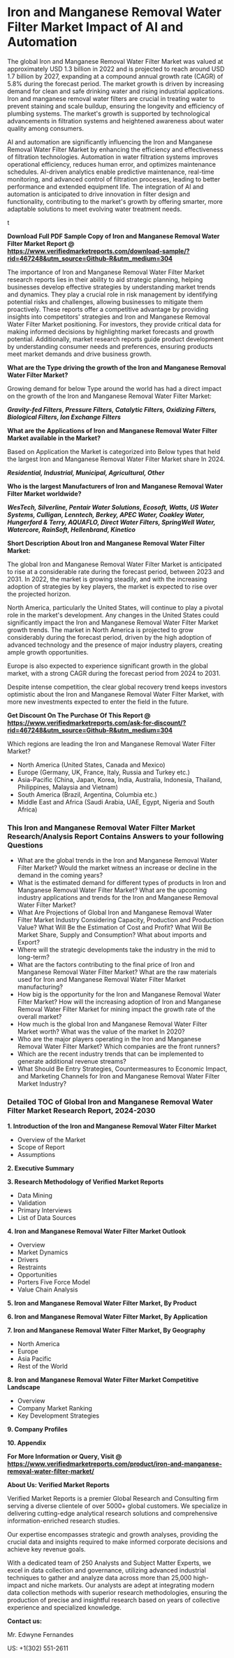 <meta name="title" content="Global Iron and Manganese Removal Water Filter Market Impact of AI and Automation"><meta name="description" content="The global Iron and Manganese Removal Water Filter Market was valued at approximately USD 1.3 billion in 2022 and is projected to reach around USD 1.7 billion by 2027,"><meta name="title" content="Iron and Manganese Removal Water Filter Market Size, Share, Scope, Trends, Growth, Opportunities, Analysis, Forecast"><h1>Iron and Manganese Removal Water Filter Market Impact of AI and Automation</h1><p>The global Iron and Manganese Removal Water Filter Market was valued at approximately USD 1.3 billion in 2022 and is projected to reach around USD 1.7 billion by 2027, expanding at a compound annual growth rate (CAGR) of 5.8% during the forecast period. The market growth is driven by increasing demand for clean and safe drinking water and rising industrial applications. Iron and manganese removal water filters are crucial in treating water to prevent staining and scale buildup, ensuring the longevity and efficiency of plumbing systems. The market's growth is supported by technological advancements in filtration systems and heightened awareness about water quality among consumers.</p><p>AI and automation are significantly influencing the Iron and Manganese Removal Water Filter Market by enhancing the efficiency and effectiveness of filtration technologies. Automation in water filtration systems improves operational efficiency, reduces human error, and optimizes maintenance schedules. AI-driven analytics enable predictive maintenance, real-time monitoring, and advanced control of filtration processes, leading to better performance and extended equipment life. The integration of AI and automation is anticipated to drive innovation in filter design and functionality, contributing to the market's growth by offering smarter, more adaptable solutions to meet evolving water treatment needs.</p>t</p><p id="" class=""><strong>Download Full PDF Sample Copy of Iron and Manganese Removal Water Filter Market Report @ <a href="https://www.verifiedmarketreports.com/download-sample/?rid=467248&utm_source=Github-R&utm_medium=304" target="_blank">https://www.verifiedmarketreports.com/download-sample/?rid=467248&utm_source=Github-R&utm_medium=304</a></strong></p><p>The importance of&nbsp;Iron and Manganese Removal Water Filter Market research reports lies in their ability to aid strategic planning, helping businesses develop effective strategies by understanding market trends and dynamics. They play a crucial role in risk management by identifying potential risks and challenges, allowing businesses to mitigate them proactively. These reports offer a competitive advantage by providing insights into competitors' strategies and Iron and Manganese Removal Water Filter Market positioning. For investors, they provide critical data for making informed decisions by highlighting market forecasts and growth potential. Additionally, market research reports guide product development by understanding consumer needs and preferences, ensuring products meet market demands and drive business growth.</p><p><strong>What are the&nbsp;Type driving the growth of the Iron and Manganese Removal Water Filter Market?</strong></p><p id="" class="">Growing demand for below Type around the world has had a direct impact on the growth of the Iron and Manganese Removal Water Filter Market:</p><em><strong>Gravity-fed Filters, Pressure Filters, Catalytic Filters, Oxidizing Filters, Biological Filters, Ion Exchange Filters</strong></em></p><strong>What are the&nbsp;Applications&nbsp;of Iron and Manganese Removal Water Filter Market available in the Market?</strong></p><p id="" class="">Based on Application the Market is categorized into Below types that held the largest Iron and Manganese Removal Water Filter Market share In 2024.</p><em><strong>Residential, Industrial, Municipal, Agricultural, Other</strong></em></p><strong>Who is the largest Manufacturers of Iron and Manganese Removal Water Filter Market worldwide?</strong></p><p><em><strong>WesTech, Silverline, Pentair Water Solutions, Ecosoft, Watts, US Water Systems, Culligan, Lenntech, Berkey, APEC Water, Coakley Water, Hungerford & Terry, AQUAFLO, Direct Water Filters, SpringWell Water, Watercore, RainSoft, Hellenbrand, Kinetico</strong></em></p><p id="" class=""><strong>Short Description About Iron and Manganese Removal Water Filter Market:</strong></p><p>The global Iron and Manganese Removal Water Filter Market is anticipated to rise at a considerable rate during the forecast period, between 2023 and 2031. In 2022, the market is growing steadily, and with the increasing adoption of strategies by key players, the market is expected to rise over the projected horizon.</p><p>North America, particularly the United States, will continue to play a pivotal role in the market's development. Any changes in the United States could significantly impact the Iron and Manganese Removal Water Filter Market growth trends. The market in North America is projected to grow considerably during the forecast period, driven by the high adoption of advanced technology and the presence of major industry players, creating ample growth opportunities.</p><p>Europe is also expected to experience significant growth in the global market, with a strong CAGR during the forecast period from 2024 to 2031.</p><p>Despite intense competition, the clear global recovery trend keeps investors optimistic about the Iron and Manganese Removal Water Filter Market, with more new investments expected to enter the field in the future.</p><p id="" class=""><strong>Get Discount On The Purchase Of This Report @ <a href="https://www.verifiedmarketreports.com/ask-for-discount/?rid=467248&utm_source=Github-R&utm_medium=304" target="_blank">https://www.verifiedmarketreports.com/ask-for-discount/?rid=467248&utm_source=Github-R&utm_medium=304</a></strong></p>Which regions are leading the Iron and Manganese Removal Water Filter Market?</p><ul><li>North America (United States, Canada and Mexico)</li><li>Europe (Germany, UK, France, Italy, Russia and Turkey etc.)</li><li>Asia-Pacific (China, Japan, Korea, India, Australia, Indonesia, Thailand, Philippines, Malaysia and Vietnam)</li><li>South America (Brazil, Argentina, Columbia etc.)</li><li>Middle East and Africa (Saudi Arabia, UAE, Egypt, Nigeria and South Africa)</li></ul><h3 id="" class="">This Iron and Manganese Removal Water Filter Market Research/Analysis Report Contains Answers to your following Questions</h3><ul><li>What are the global trends in the Iron and Manganese Removal Water Filter Market? Would the market witness an increase or decline in the demand in the coming years?</li><li>What is the estimated demand for different types of products in Iron and Manganese Removal Water Filter Market? What are the upcoming industry applications and trends for the Iron and Manganese Removal Water Filter Market?</li><li>What Are Projections of Global Iron and Manganese Removal Water Filter Market Industry Considering Capacity, Production and Production Value? What Will Be the Estimation of Cost and Profit? What Will Be Market Share, Supply and Consumption? What about imports and Export?</li><li>Where will the strategic developments take the industry in the mid to long-term?</li><li>What are the factors contributing to the final price of Iron and Manganese Removal Water Filter Market? What are the raw materials used for Iron and Manganese Removal Water Filter Market manufacturing?</li><li>How big is the opportunity for the Iron and Manganese Removal Water Filter Market? How will the increasing adoption of Iron and Manganese Removal Water Filter Market for mining impact the growth rate of the overall market?</li><li>How much is the global Iron and Manganese Removal Water Filter Market worth? What was the value of the market In 2020?</li><li>Who are the major players operating in the Iron and Manganese Removal Water Filter Market? Which companies are the front runners?</li><li>Which are the recent industry trends that can be implemented to generate additional revenue streams?</li><li>What Should Be Entry Strategies, Countermeasures to Economic Impact, and Marketing Channels for Iron and Manganese Removal Water Filter Market Industry?</li></ul><h3 id="" class="">Detailed TOC of Global Iron and Manganese Removal Water Filter Market Research Report, 2024-2030</h3><p id="" class=""><strong>1. Introduction of the Iron and Manganese Removal Water Filter Market</strong></p><ul><li>Overview of the Market</li><li>Scope of Report</li><li>Assumptions</li></ul><p id="" class=""><strong>2. Executive Summary</strong></p><p id="" class=""><strong>3. Research Methodology of Verified Market Reports</strong></p><ul><li>Data Mining</li><li>Validation</li><li>Primary Interviews</li><li>List of Data Sources</li></ul><p id="" class=""><strong>4. Iron and Manganese Removal Water Filter Market Outlook</strong></p><ul><li>Overview</li><li>Market Dynamics</li><li>Drivers</li><li>Restraints</li><li>Opportunities</li><li>Porters Five Force Model</li><li>Value Chain Analysis</li></ul><p id="" class=""><strong>5. Iron and Manganese Removal Water Filter Market, By Product</strong></p><p id="" class=""><strong>6. Iron and Manganese Removal Water Filter Market, By Application</strong></p><p id="" class=""><strong>7. Iron and Manganese Removal Water Filter Market, By Geography</strong></p><ul><li>North America</li><li>Europe</li><li>Asia Pacific</li><li>Rest of the World</li></ul><p id="" class=""><strong>8. Iron and Manganese Removal Water Filter Market Competitive Landscape</strong></p><ul><li>Overview</li><li>Company Market Ranking</li><li>Key Development Strategies</li></ul><p id="" class=""><strong>9. Company Profiles</strong></p><p id="" class=""><strong>10. Appendix</strong></p><p id="" class=""><strong>For More Information or Query, Visit @ <a href="https://www.verifiedmarketreports.com/product/iron-and-manganese-removal-water-filter-market/" target="_blank">https://www.verifiedmarketreports.com/product/iron-and-manganese-removal-water-filter-market/</a></strong></p><p id="" class=""><strong>About Us: Verified Market Reports</strong></p><p id="" class="">Verified Market Reports is a premier Global Research and Consulting firm serving a diverse clientele of over 5000+ global customers. We specialize in delivering cutting-edge analytical research solutions and comprehensive information-enriched research studies.</p><p id="" class="">Our expertise encompasses strategic and growth analyses, providing the crucial data and insights required to make informed corporate decisions and achieve key revenue goals.</p><p id="" class="">With a dedicated team of 250 Analysts and Subject Matter Experts, we excel in data collection and governance, utilizing advanced industrial techniques to gather and analyze data across more than 25,000 high-impact and niche markets. Our analysts are adept at integrating modern data collection methods with superior research methodologies, ensuring the production of precise and insightful research based on years of collective experience and specialized knowledge.</p><p id="" class=""><strong>Contact us:</strong></p><p id="" class="">Mr. Edwyne Fernandes</p><p id="" class="">US: +1(302) 551-2611</p>